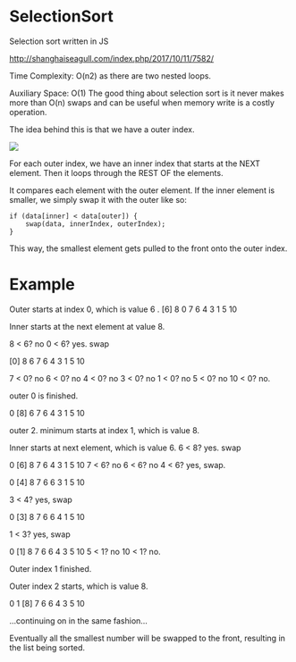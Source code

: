 # SelectionSort
Selection sort written in JS

http://shanghaiseagull.com/index.php/2017/10/11/7582/

Time Complexity: O(n2) as there are two nested loops.

Auxiliary Space: O(1)
The good thing about selection sort is it never makes more than O(n) swaps and can be useful when memory write is a costly operation.


The idea behind this is that we have a outer index.

![](http://shanghaiseagull.com/wp-content/uploads/2017/10/selectionsort-outer-inner-1024x719.jpg)

For each outer index, we have an inner index that starts at the NEXT element.
Then it loops through the REST OF the elements.

It compares each element with the outer element.
If the inner element is smaller, we simply swap it with the outer like so:

    if (data[inner] < data[outer]) {
        swap(data, innerIndex, outerIndex);
    }

This way, the smallest element gets pulled to the front onto the outer index.


# Example

Outer starts at index 0, which is value 6 .
[6] 8 0 7 6 4 3 1 5 10

Inner starts at the next element at value 8.

8 < 6? no
0 < 6? yes. swap

[0] 8 6 7 6 4 3 1 5 10

7 < 0? no
6 < 0? no
4 < 0? no
3 < 0? no
1 < 0? no
5 < 0? no
10 < 0? no.

outer 0 is finished.

0 [8] 6 7 6 4 3 1 5 10

outer 2. minimum starts at index 1, which is value 8.

Inner starts at next element, which is value 6.
6 < 8? yes. swap

0 [6] 8 7 6 4 3 1 5 10
7 < 6? no
6 < 6? no
4 < 6? yes, swap.

0 [4] 8 7 6 6 3 1 5 10

3 < 4? yes, swap

0 [3] 8 7 6 6 4 1 5 10

1 < 3? yes, swap

0 [1] 8 7 6 6 4 3 5 10
5 < 1? no
10 < 1? no.

Outer index 1 finished.


Outer index 2 starts, which is value 8.

0 1 [8] 7 6 6 4 3 5 10
</pre>

...continuing on in the same fashion...

Eventually all the smallest number will be swapped to the front, resulting in the list being sorted.
